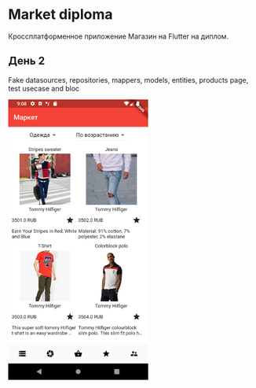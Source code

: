# Market diploma

Кроссплатформенное приложение Магазин на Flutter на диплом.

## День 2
Fake datasources, repositories, mappers, models, entities, products page, test usecase and bloc

<img src="work_log/2day.png" width="285" height="570">
